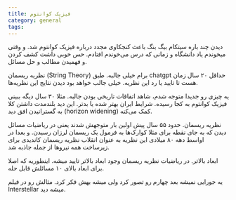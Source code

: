 ```yaml
---
title: فیزیک کوانتوم
category: general
tags:  
---
```



دیدن چند باره سیتکام بیگ بنگ باعث کنجکاوی مجدد درباره فیزیک کوانتوم شد. و وقتی میخوندم یاد دانشگاه و زمانی که درس می‌خوندم افتادم. حس خوبی داشت کشف کردن و فهمیدن مطالب و حل مسائل.

نظریه ریسمان (String Theory) برام خیلی جالبه. طبق chatgpt حداقل ۲۰ سال زمان هست تا تایید یا رد این نظریه. خیلی جالب خواهد بود دیدن نتایج این نظریه‌ها.

یه چیزی رو جدیدا متوجه شدم، شاهد اتفاقات تاریخی بودن جالبه. مثلا ۳۰ سال دیگه ببینی فیزیک کوانتوم به کجا رسیده. شرایط ایران بهتر شده یا بدتر. این دید بلندمدت داشتن کلا به گسترانیدن افق دید (horizon widening) کمک می‌کنه.


نظریه ریسمان. حدود ۵۵ سال پیش اولین بار متوجهش شدند یعنی در ریاضیات مسائل دیدن که به جای نقطه برای مثلا کوارک‌ها به فرمول یک ریسمان لرزان رسیدن. و بعدا در اواسط دهه ۸۰ میلادی این نظریه به عنوان انقلاب نظریه ریسمان کاندیدی برای زیرساخت همه نیروها از جمله جاذبه شد. 

ابعاد بالاتر. در ریاضیات نظریه ریسمان وجود ابعاد بالاتر تایید میشه. اینطوریه که اصلا برای ابعاد بالای ۱۰ مسائلش قابل حله.


یه جورایی نمیشه بعد چهارم رو تصور کرد ولی میشه بهش فکر کرد.  مثالش رو در فیلم Interstellar میشه دید.
